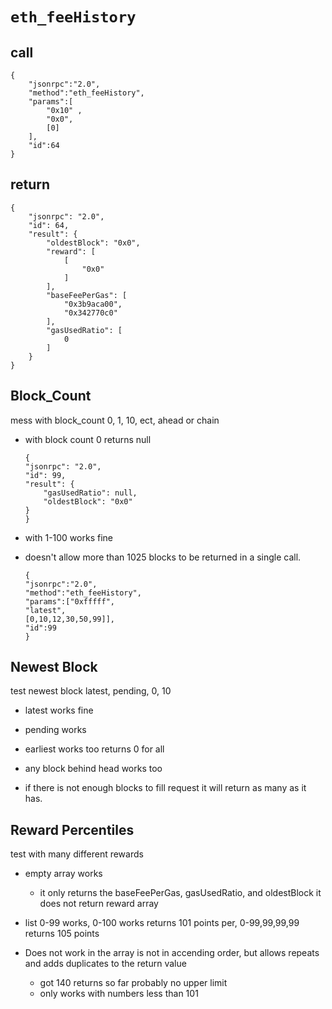 # `eth_feeHistory`

## call

```
{
	"jsonrpc":"2.0",
	"method":"eth_feeHistory",
	"params":[
        "0x10" ,
        "0x0",
        [0]
    ],
	"id":64
}
```

## return

```
{
    "jsonrpc": "2.0",
    "id": 64,
    "result": {
        "oldestBlock": "0x0",
        "reward": [
            [
                "0x0"
            ]
        ],
        "baseFeePerGas": [
            "0x3b9aca00",
            "0x342770c0"
        ],
        "gasUsedRatio": [
            0
        ]
    }
}
```

## Block_Count

mess with block_count 0, 1, 10, ect, ahead or chain

* with block count 0 returns null

    ```
    {
    "jsonrpc": "2.0",
    "id": 99,
    "result": {
        "gasUsedRatio": null,
        "oldestBlock": "0x0"
    }
    }
   ```
* with 1-100 works fine
* doesn't allow more than 1025 blocks to be returned in a single call.
    ```
    {
	"jsonrpc":"2.0",
	"method":"eth_feeHistory",
	"params":["0xfffff",
    "latest",
    [0,10,12,30,50,99]],
	"id":99
    }
    ```

## Newest Block


test newest block latest, pending, 0, 10

* latest works fine
* pending works
* earliest works too returns 0 for all
* any block behind head works too 

* if there is not enough blocks to fill request it will return as many as it has.

## Reward Percentiles

test with many different rewards

* empty array works 
    * it only returns the baseFeePerGas, gasUsedRatio, and oldestBlock it does not return reward array
* list 0-99 works, 0-100 works returns 101 points per, 0-99,99,99,99 returns 105 points

* Does not work in the array is not in accending order, but allows repeats and adds duplicates to the return value 
    * got 140 returns so far probably no upper limit
    * only works with numbers less than 101